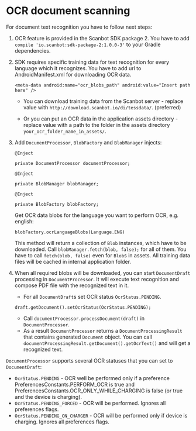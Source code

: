 # OCR document scanning

For document text recognition you have to follow next steps: 

1. OCR feature is provided in the Scanbot SDK package 2. You have to add `compile 'io.scanbot:sdk-package-2:1.0.0-3'` to your Gradle dependencies.

2. SDK requires specific training data for text recognition for every language which it recognizes. You have to add url to AndroidManifest.xml for downloading OCR data.

    `<meta-data android:name="ocr_blobs_path" android:value="Insert path here" />`

    * You can download training data from the Scanbot server - replace value with `http://download.scanbot.io/di/tessdata/`. (preferred)

    * Or you can put an OCR data in the application assets directory - replace value with a path to the folder in the assets directory `your_ocr_folder_name_in_assets/`.

3. Add `DocumentProcessor`, `BlobFactory` and `BlobManager` injects:

    `@Inject`

    `private DocumentProcessor documentProcessor;`

    `@Inject`

    `private BlobManager blobManager;`

    `@Inject`

    `private BlobFactory blobFactory;` 
 
    Get OCR data blobs for the language you want to perform OCR, e.g. english:
    
    `blobFactory.ocrLanguageBlobs(Language.ENG)`

    This method will return a collection of `Blob` instances, which have to be downloaded. Call `blobManager.fetch(blob, false);` for all of them. You have to call `fetch(blob, false)` even for `Blob`s in assets. All training data files will be cached in internal application folder. 

4. When all required blobs will be downloaded, you can start `DocumentDraft` processing in `DocumentProcessor`. It will execute text recognition and compose PDF file with the recognized text in it.
    * For all `DocumentDraft`s set OCR status `OcrStatus.PENDING`.
    
    `draft.getDocument().setOcrStatus(OcrStatus.PENDING);`
   
    * Call `documentProcessor.processDocument(draft)` in `DocumentProcessor`.
    * As a result `DocumentProcessor` returns a `DocumentProcessingResult` that contains generated `Document` object. You can call `documentProcessingResult.getDocument().getOcrText()` and will get a recognized text.

`DocumentProcessor` supports several OCR statuses that you can set to `DocumentDraft`:
* `OcrStatus.PENDING` - OCR well be performed only if a preference PreferencesConstants.PERFORM_OCR is true and PreferencesConstants.OCR_ONLY_WHILE_CHARGING is false (or true and the device is charging).
* `OcrStatus.PENDING_FORCED` - OCR will be performed. Ignores all preferences flags.
* `OcrStatus.PENDING_ON_CHARGER` - OCR will be performed only if device is charging. Ignores all preferences flags. 